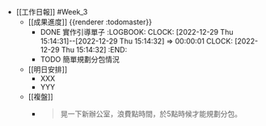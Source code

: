 - [[工作日報]] #Week_3
	- [[成果進度]] {{renderer :todomaster}}
		- DONE 實作引導單子
		  :LOGBOOK:
		  CLOCK: [2022-12-29 Thu 15:14:31]--[2022-12-29 Thu 15:14:32] =>  00:00:01
		  CLOCK: [2022-12-29 Thu 15:14:32]
		  :END:
		- TODO  簡單規劃分包情況
	- [[明日安排]]
		- XXX
		- YYY
	- [[複盤]]
		- > 晃一下新辦公室，浪費點時間，於5點時候才能規劃分包。